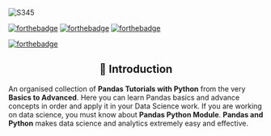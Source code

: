 ![S345](https://user-images.githubusercontent.com/63748662/207705086-997b1af7-6aa3-439f-9e2d-9556cb41fc9c.png)

[![forthebadge](https://forthebadge.com/images/badges/built-by-developers.svg)](https://forthebadge.com)
[![forthebadge](https://forthebadge.com/images/badges/built-with-love.svg)](https://forthebadge.com)
                                                    [![forthebadge](https://forthebadge.com/images/badges/built-with-swag.svg)](https://forthebadge.com)

[![forthebadge](https://forthebadge.com/images/badges/made-with-python.svg)](https://forthebadge.com)

<h2 align=center> 📑 Introduction </h2>

An organised collection of  **Pandas Tutorials with Python** from the very **Basics to Advanced**. Here you can learn Pandas basics and advance concepts in order and apply it in your Data Science work. If you are working on data science, you must know about **Pandas Python Module**. **Pandas and Python** makes data science and analytics extremely easy and effective.
